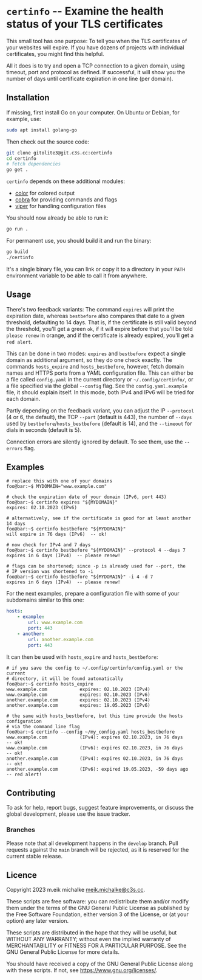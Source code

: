 <!--
title: "`certinfo`"
subtitle: Examine the health status of your TLS certificates
nodate: true
toc: true
lang: en
latex_engine: pdflatex
output:
  # pdf_document:
  bookdown::pdf_document2:
    toc: true
    latex_engine: pdflatex
    template: C3S_standard_doc.latex
    df_print: kable
shortname: "`certinfo`"
abstract: |
  Quickly get an overview of your TLS certificates. Sure there's tons of monitoring solutions out there,
  but we figured this was still a one-purpose tool that comes in handy.
-->

# `certinfo` -- Examine the health status of your TLS certificates

This small tool has one purpose: To tell you when the TLS certificates of your websites will expire. If you have
dozens of projects with individual certificates, you might find this helpful.

All it does is to try and open a TCP connection to a given domain, using timeout, port and protocol as defined.
If successful, it will show you the number of days until certificate expiration in one line (per domain).


## Installation

If missing, first install Go on your computer. On Ubuntu or Debian, for example, use:

```bash
sudo apt install golang-go
```

Then check out the source code:

```bash
git clone gitolite3@git.c3s.cc:certinfo
cd certinfo
# fetch dependencies
go get .
```

`certinfo` depends on these additional modules:
* [color](https://github.com/fatih/color) for colored output
* [cobra](https://github.com/spf13/cobra) for providing commands and flags
* [viper](https://github.com/spf13/viper) for handling configuration files

You should now already be able to run it:

```bash
go run .
```

For permanent use, you should build it and run the binary:

```bash
go build
./certinfo
```

It's a single binary file, you can link or copy it to a directory in your `PATH` environment variable to be able to call it from anywhere.


## Usage

There's two feedback variants: The command `expires` will print the expiration date, whereas `bestbefore` also
compares that date to a given threshold, defaulting to 14 days. That is, if the certificate is still valid
beyond the threshold, you'll get a green `ok`, if it will expire before that you'll be told `please renew` in orange,
and if the certificate is already expired, you'll get a `red alert`.

This can be done in two modes: `expires` and `bestbefore` expect a single domain as additional argument, so they
do one check exactly. The commands `hosts_expire` and `hosts_bestbefore`, however, fetch domain names and HTTPS ports
from a YAML configuration file. This can either be a file called `config.yaml` in the current directory or `~/.config/certinfo/`,
or a file specified via the global `--config` flag. See the `config.yaml.example` file, it should explain itself.
In this mode, both IPv4 and IPv6 will be tried for each domain.

Partly depending on the feedback variant, you can adjust the IP `--protocol` (4 or 6, the default), the TCP `--port` (default is 443),
the number of `--days` used by `bestbefore`/`hosts_bestbefore` (default is 14), and the `--timeout` for dials in seconds (default is 5).

Connection errors are silently ignored by default. To see them, use the `--errors` flag.

## Examples

```console
# replace this with one of your domains
foo@bar:~$ MYDOMAIN="www.example.com"

# check the expiration date of your domain (IPv6, port 443)
foo@bar:~$ certinfo expires "${MYDOMAIN}"
expires: 02.10.2023 (IPv6)

# alternatively, see if the certificate is good for at least another 14 days
foo@bar:~$ certinfo bestbefore "${MYDOMAIN}"
will expire in 76 days (IPv6)  -- ok!

# now check for IPv4 and 7 days
foo@bar:~$ certinfo bestbefore "${MYDOMAIN}" --protocol 4 --days 7
expires in 6 days (IPv4)  -- please renew!

# flags can be shortened; since -p is already used for --port, the
# IP version was shortened to -i
foo@bar:~$ certinfo bestbefore "${MYDOMAIN}" -i 4 -d 7
expires in 6 days (IPv4)  -- please renew!
```

For the next examples, prepare a configuration file with some of your subdomains similar to this one:

```yaml
hosts:
    - example:
        url: www.example.com
        port: 443
    - another:
        url: another.example.com
        port: 443
```

It can then be used with `hosts_expire` and `hosts_bestbefore`:

```console
# if you save the config to ~/.config/certinfo/config.yaml or the current
# directory, it will be found automatically
foo@bar:~$ certinfo hosts_expire
www.example.com            expires: 02.10.2023 (IPv4)
www.example.com            expires: 02.10.2023 (IPv6)
another.example.com        expires: 02.10.2023 (IPv4)
another.example.com        expires: 19.05.2023 (IPv6)

# the same with hosts_bestbefore, but this time provide the hosts configuration
# via the command line flag
foo@bar:~$ certinfo --config ~/my_config.yaml hosts_bestbefore
www.example.com            (IPv4): expires 02.10.2023, in 76 days     -- ok!
www.example.com            (IPv6): expires 02.10.2023, in 76 days     -- ok!
another.example.com        (IPv4): expires 02.10.2023, in 76 days     -- ok!
another.example.com        (IPv6): expired 19.05.2023, -59 days ago   -- red alert!
```


## Contributing

To ask for help, report bugs, suggest feature improvements, or discuss the global
development, please use the issue tracker.


### Branches

Please note that all development happens in the `develop` branch. Pull requests against the `main`
branch will be rejected, as it is reserved for the current stable release.


## Licence

Copyright 2023 m.eik michalke <meik.michalke@c3s.cc>.

These scripts are free software: you can redistribute them and/or modify
them under the terms of the GNU General Public License as published by
the Free Software Foundation, either version 3 of the License, or
(at your option) any later version.

These scripts are distributed in the hope that they will be useful,
but WITHOUT ANY WARRANTY; without even the implied warranty of
MERCHANTABILITY or FITNESS FOR A PARTICULAR PURPOSE.  See the
GNU General Public License for more details.

You should have received a copy of the GNU General Public License
along with these scripts.  If not, see <https://www.gnu.org/licenses/>.
